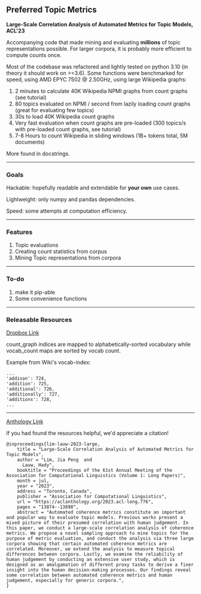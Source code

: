 ## Preferred Topic Metrics
**Large-Scale Correlation Analysis of Automated Metrics for Topic Models, ACL'23**

Accompanying code that made mining and evaluating **millions** of topic representations possible. 
For larger corpora, it is probably more efficient to compute counts once.

Most of the codebase was refactored and lightly tested on python 3.10 (in theory it should work on >=3.6).
Some functions were benchmarked for speed, using AMD EPYC 7502 @ 2.50GHz, using large Wikipedia graphs:
  1. 2 minutes to calculate 40K Wikipedia NPMI graphs from count graphs (see tutorial)
  2. 80 topics evaluated on NPMI / second from lazily loading count graphs (great for evaluating few topics)
  3. 30s to load 40K Wikipedia count graphs
  4. Very fast evaluation when count graphs are pre-loaded (300 topics/s with pre-loaded count graphs, see tutorial)
  5. 7-8 Hours to count Wikipedia in sliding windows (1B+ tokens total, 5M documents)
 
More found in docstrings.

---
### Goals
Hackable: hopefully readable and extendable for **your own** use cases.

Lightweight: only numpy and pandas dependencies.

Speed: some attempts at computation efficiency.

---
### Features
<ol>
  <li>Topic evaluations</li>
  <li>Creating count statistics from corpus</li>
  <li>Mining Topic representations from corpora</li>
</ol> 

---
### To-do
<ol>
  <li>make it pip-able</li>
  <li>Some convenience functions</li>
</ol> 

--- 
### Releasable Resources
[Dropbox Link](https://www.dropbox.com/scl/fo/be5r4y9g76hlxnfvd4bqg/h?dl=0&rlkey=bbnnnxe9w8h77ln8vv7pfc8lx)

count_graph indices are mapped to alphabetically-sorted vocabulary while vocab_count maps are sorted by vocab count.

Example from Wiki's vocab-index:

    ...
    'addison': 724,
    'addition': 725,
    'additional': 726,
    'additionally': 727,
    'additions': 728,
    ...
    
---
[Anthology Link](https://aclanthology.org/2023.acl-long.776/)

If you had found the resources helpful, we'd appreciate a citation!

    @inproceedings{lim-lauw-2023-large,
        title = "Large-Scale Correlation Analysis of Automated Metrics for Topic Models",
        author = "Lim, Jia Peng  and
          Lauw, Hady",
        booktitle = "Proceedings of the 61st Annual Meeting of the Association for Computational Linguistics (Volume 1: Long Papers)",
        month = jul,
        year = "2023",
        address = "Toronto, Canada",
        publisher = "Association for Computational Linguistics",
        url = "https://aclanthology.org/2023.acl-long.776",
        pages = "13874--13898",
        abstract = "Automated coherence metrics constitute an important and popular way to evaluate topic models. Previous works present a mixed picture of their presumed correlation with human judgement. In this paper, we conduct a large-scale correlation analysis of coherence metrics. We propose a novel sampling approach to mine topics for the purpose of metric evaluation, and conduct the analysis via three large corpora showing that certain automated coherence metrics are correlated. Moreover, we extend the analysis to measure topical differences between corpora. Lastly, we examine the reliability of human judgement by conducting an extensive user study, which is designed as an amalgamation of different proxy tasks to derive a finer insight into the human decision-making processes. Our findings reveal some correlation between automated coherence metrics and human judgement, especially for generic corpora.",
    }
